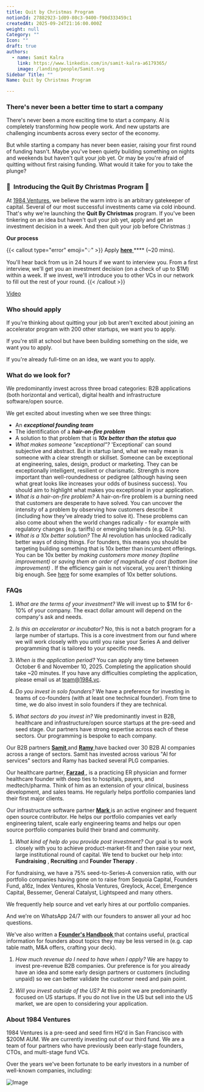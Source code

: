 ```yaml
---
title: Quit by Christmas Program
notionId: 27882923-1d09-80c3-9400-f90d333459c1
createdAt: 2025-09-24T21:16:00.000Z
weight: null
Category: ""
Icon: ""
draft: true
authors:
  - name: Samit Kalra
    link: https://www.linkedin.com/in/samit-kalra-a6179365/
    image: /landing/people/Samit.svg
Sidebar Title: ""
Name: Quit by Christmas Program

---
```




### There's never been a better time to start a company


There's never been a more exciting time to start a company. AI is completely transforming how people work. And new upstarts are challenging incumbents across every sector of the economy.

But while starting a company has never been easier, raising your first round of funding hasn't. Maybe you've been quietly building something on nights and weekends but haven't quit your job yet. Or may be you're afraid of quitting without first raising funding. What would it take for you to take the plunge?

### 🎄  **Introducing the**  **Quit By Christmas**  **Program** 🎄


At [1984 Ventures](/), we believe the warm intro is an arbitrary gatekeeper of capital. Several of our most successful investments came via cold inbound. That's why we're launching the  **Quit By Christmas**  program. If you've been tinkering on an idea but haven't quit your job yet, apply and get an investment decision in a week. And then quit your job before Christmas :) 

 **Our process** 

{{< callout type="error" emoji="💡" >}}
Apply [ **here** ](https://apply.1984.vc/) **** (~20 mins). 

You'll hear back from us in 24 hours if we want to interview you. From a first interview, we'll get you an investment decision (on a check of up to $1M) within a week. If we invest, we'll introduce you to other VCs in our network to fill out the rest of your round. 
{{< /callout >}}


[Video](https://www.loom.com/share/e5030cfed89640988c8f9b947cc1e4d3?sid=6956d63a-e306-42bd-bd22-7d60466938bb)


###  **Who should apply** 


If you're thinking about quitting your job but aren't excited about joining an accelerator program with 200 other startups, we want you to apply.

If you're still at school but have been building something on the side, we want you to apply.

If you're already full-time on an idea, we want you to apply.

###  **What do we look for?** 


We predominantly invest across three broad categories: B2B applications (both horizontal and vertical), digital health and infrastructure software/open source. 

We get excited about investing when we see three things:

- An  ***exceptional founding team*** 
- The identification of a  ***hair-on-fire problem*** 
- A solution to that problem that is  ***10x better than the status quo*** 
-  *What makes someone "exceptional"?* 'Exceptional' can sound subjective and abstract. But in startup land, what we really mean is someone with a clear strength or skillset. Someone can be exceptional at engineering, sales, design, product or marketing. They can be exceptionally intelligent, resilient or charismatic. Strength is more important than well-roundedness or pedigree (although having seen what great looks like increases your odds of business success). You should aim to highlight what makes you exceptional in your application.
-  *What is a hair-on-fire problem?* A hair-on-fire problem is a burning need that customers are desperate to have solved. You can uncover the intensity of a problem by observing how customers describe it (including how they've already tried to solve it). These problems can also come about when the world changes radically - for example with regulatory changes (e.g. tariffs) or emerging tailwinds (e.g. GLP-1s). 
-  *What is a 10x better solution?* The AI revolution has unlocked radically better ways of doing things. For founders, this means you should be targeting building something that is 10x better than incumbent offerings. You can be 10x better by  *making customers more money (topline improvement)*  or  *saving them an order of magnitude of cost (bottom line improvement)* . If the efficiency gain is not visceral, you aren't thinking big enough. See [here](https://samit-kalra.com/blog/how-to-find-a-good-startup-idea) for some examples of 10x better solutions.
###  **FAQs** 


1.  *What are the terms of your investment?* We will invest up to $1M for 6-10% of your company. The exact dollar amount will depend on the company's ask and needs.

1.  *Is this an accelerator or incubator?* No, this is not a batch program for a large number of startups. This is a core investment from our fund where we will work closely with you until you raise your Series A and deliver programming that is tailored to your specific needs.

1.  *When is the application period?* You can apply any time between October 6 and November 10, 2025. Completing the application should take ~20 minutes. If you have any difficulties completing the application, please email us at team@1984.vc. 

1.  *Do you invest in solo founders?* We have a preference for investing in teams of co-founders (with at least one technical founder). From time to time, we do also invest in solo founders if they are technical.

1.  *What sectors do you invest in?* We predominantly invest in B2B, healthcare and infrastructure/open source startups at the pre-seed and seed stage. Our partners have strong expertise across each of these sectors. Our programming is bespoke to each company.

Our B2B partners [ **Samit** ](https://www.linkedin.com/in/samit-kalra-a6179365/) and [ **Ramy** ](https://www.linkedin.com/in/ramyadeeb/) have backed over 30 B2B AI companies across a range of sectors. Samit has invested across various "AI for services" sectors and Ramy has backed several PLG companies.

Our healthcare partner, [ **Farzad** ](https://www.linkedin.com/in/farzadsoleimani/), is a practicing ER physician and former healthcare founder with deep ties to hospitals, payers, and medtech/pharma. Think of him as an extension of your clinical, business development, and sales teams. He regularly helps portfolio companies land their first major clients.

Our infrastructure software partner [ **Mark** ](https://mdp.github.io/) is an active engineer and frequent open source contributor. He helps our portfolio companies vet early engineering talent, scale early engineering teams and helps our open source portfolio companies build their brand and community. 

1.  *What kind of help do you provide post investment?* Our goal is to work closely with you to achieve product-market-fit and then raise your next, large institutional round of capital. We tend to bucket our help into:  **Fundraising** ,  **Recruiting**  and  **Founder Therapy** .

For fundraising, we have a 75% seed-to-Series-A conversion ratio, with our portfolio companies having gone on to raise from Sequoia Capital, Founders Fund, a16z, Index Ventures, Khosla Ventures, Greylock, Accel, Emergence Capital, Bessemer, General Catalyst, Lightspeed and many others.

We frequently help source and vet early hires at our portfolio companies.

And we're on WhatsApp 24/7 with our founders to answer all your ad hoc questions.

We've also written a [ **Founder's Handbook** ](/docs/founders-handbook/) that contains useful, practical information for founders about topics they may be less versed in (e.g. cap table math, M&A offers, crafting your deck).

1.  *How much revenue do I need to have when I apply?* We are happy to invest pre-revenue B2B companies. Our preference is for you already have an idea and some early design partners or customers (including unpaid) so we can better validate the customer need and pain point. 

1.  *Will you invest outside of the US?* At this point we are predominantly focused on US startups. If you do not live in the US but sell into the US market, we are open to considering your application.
###  **About 1984 Ventures** 


1984 Ventures is a pre-seed and seed firm HQ'd in San Francisco with $200M AUM. We are currently investing out of our third fund. We are a team of four partners who have previously been early-stage founders, CTOs, and multi-stage fund VCs.

Over the years we've been fortunate to be early investors in a number of well-known companies, including:

![Image](https://prod-files-secure.s3.us-west-2.amazonaws.com/52e751b5-230f-4649-8c4e-0224e58da4f9/04b4bd06-ed65-4486-b31f-fe52f2f7f7eb/image.png?X-Amz-Algorithm=AWS4-HMAC-SHA256&X-Amz-Content-Sha256=UNSIGNED-PAYLOAD&X-Amz-Credential=ASIAZI2LB466X4XV6XHI%2F20251006%2Fus-west-2%2Fs3%2Faws4_request&X-Amz-Date=20251006T042134Z&X-Amz-Expires=3600&X-Amz-Security-Token=IQoJb3JpZ2luX2VjEOj%2F%2F%2F%2F%2F%2F%2F%2F%2F%2FwEaCXVzLXdlc3QtMiJHMEUCIBeVJNXe94h%2FW7w%2BuZsGM0ioWFRVJ%2BrFRuEnbQcYAJUpAiEA1Gron%2BUEuK9E6sLgGpUzu9H%2FsDz8I5D9IoozJnaeVG0qiAQIgf%2F%2F%2F%2F%2F%2F%2F%2F%2F%2FARAAGgw2Mzc0MjMxODM4MDUiDIqrjMPEBdwWQOBX%2FSrcA6vcaCJGJkmi4EtDMqR3J7ntsggGhrjAPhfKuEOrZ59%2BYY7x7U65N40Fcft4%2BoFEbMql3VfdBOhcOTxf8nT4qsvggmOCyoxx1T3qZRKfXJnv1P7UHPiZrdTKuQbCYCdtEbj09Hxh3Hj9Pe7qTfEZQMcbi7Hycu%2BPqGN7Mee6xB4OS6FYsyVfcJ0TYL0hNiRe%2F8%2B5g41L%2FmF7m%2Fffpdqz23CC41Sv%2BMHkZmC%2Fctph6%2BIqrXtgMQc4ZOwIB1pPIOjGfmtT22wqScuWkslFfUaGkOr1F0vJZWliZyNc43EqsdHFbkiLAJqGKnLGVRNUjaqlm8goUkHrr2t4mwETiJbAf7q6PkU%2BdRDVnzjA5mNLjYR1V%2B%2FcmJv8SXqrqQkApWAbb5%2FiJCXbYw7PYPIzJPV4RmPVLB5FGrQ%2FH%2BSpPPWJtg%2FIa%2BsYMrMiqLp1p3I4E4PxkXwpHBoGH6BDJm151ZYiT9gdZ3mJaJtPbJ%2BQlp8nCcxM9aySRlvpvrie1bV1gaUNoell7P5Q6ZragwWi3KhAprkJsDiIotLT%2B%2Bx40mrnDopAhHcfEBAkf7FgS0YPPWWnStNrsX1ZTFtSMWpXCldlwioAHxbTEjmV0sr2y9%2Fi7u%2FtMDuEpHm0efnGypTzMLT%2Fi8cGOqUBDhXf6UsfeYkRo8z5UEPZ1AzDuaTuQSP%2B4zZuXkIW%2FdOXjdJQwd%2BQVfNWFozO1oMoLqdeIUyQ5uzgxnUS05UZkCMRYw0rns0eEjpERyiJechv17%2F1IjKc7f8chB%2FZPvTOt5wSMqp8JZGF%2BRecP4GMkf00%2BdySGqQ4dJkAb7lHXbfkS66H%2FH1X8fUxIjIgvyshlLz%2B4QlNczRoQV4c%2FcrcvoEG3bw5&X-Amz-Signature=cd4988dc171f7d25f8b3a99cf8c65d7c1680540f700aafc8c03dd383a55fbb2c&X-Amz-SignedHeaders=host&x-amz-checksum-mode=ENABLED&x-id=GetObject)

